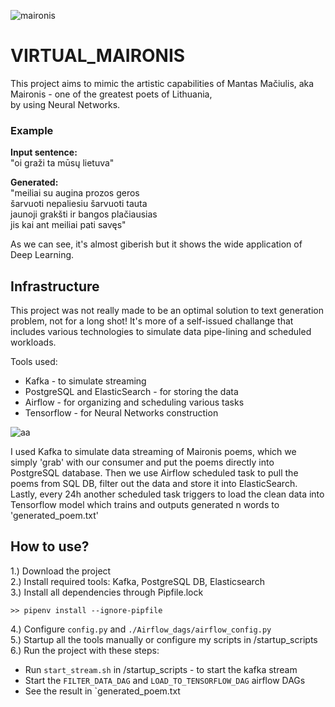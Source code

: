 ![maironis](https://user-images.githubusercontent.com/24988290/114064060-edb2b280-98a1-11eb-8669-e07566335aa3.png)
# VIRTUAL_MAIRONIS
This project aims to mimic the artistic capabilities of Mantas Mačiulis, aka Maironis - one of the greatest poets of Lithuania,  
by using Neural Networks.



### Example
**Input sentence:**  
"oi graži ta mūsų lietuva"  

**Generated:**  
"meiliai su augina prozos geros  
šarvuoti nepaliesiu šarvuoti tauta  
jaunoji grakšti ir bangos plačiausias  
jis kai ant meiliai pati savęs"

As we can see, it's almost giberish but it shows the wide application of Deep Learning.

## Infrastructure
This project was not really made to be an optimal solution to text generation problem, not for a long shot! It's more of a self-issued challange that includes various technologies to simulate data pipe-lining and scheduled workloads.

Tools used:
  * Kafka - to simulate streaming
  * PostgreSQL and ElasticSearch - for storing the data
  * Airflow - for organizing and scheduling various tasks
  * Tensorflow - for Neural Networks construction

![aa](https://user-images.githubusercontent.com/24988290/114075758-91a25b00-98ae-11eb-817b-99f3fbb5b7e5.png)

I used Kafka to simulate data streaming of Maironis poems, which we simply 'grab' with our consumer and put the poems directly into PostgreSQL database. Then we use Airflow scheduled task to pull the poems from SQL DB, filter out the data and store it into ElasticSearch. Lastly, every 24h another scheduled task triggers to load the clean data into Tensorflow model which trains and outputs generated n words to 'generated_poem.txt' 


## How to use?
1.) Download the project  
2.) Install required tools: Kafka, PostgreSQL DB, Elasticsearch  
3.) Install all dependencies through Pipfile.lock  
```Shell
>> pipenv install --ignore-pipfile
```
4.) Configure `config.py` and `./Airflow_dags/airflow_config.py`  
5.) Startup all the tools manually or configure my scripts in /startup_scripts  
6.) Run the project with these steps:  
 * Run `start_stream.sh` in /startup_scripts - to start the kafka stream  
 * Start the `FILTER_DATA_DAG` and `LOAD_TO_TENSORFLOW_DAG` airflow DAGs  
 * See the result in `generated_poem.txt
